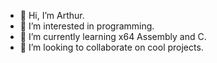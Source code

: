 - 👋 Hi, I’m Arthur.
- 👀 I’m interested in programming.
- 🌱 I’m currently learning x64 Assembly and C.
- 💞️ I’m looking to collaborate on cool projects.
<!--- - 📫 How to reach me ...
- 😄 Pronouns: ...
- ⚡ Fun fact: ...
--->

<!---
adotspooner/adotspooner is a ✨ special ✨ repository because its `README.md` (this file) appears on your GitHub profile.
You can click the Preview link to take a look at your changes.
--->
